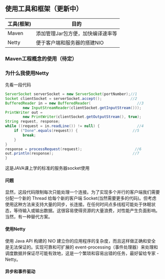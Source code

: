 ## 使用工具和框架（更新中）

工具(框架)|目的
---|---
Maven|添加管理Jar包方便，加快编译速率等
Netty|便于客户端和服务器的搭建NIO

### Maven工程概念的使用（待定）

### 为什么我使用Netty
先看一段代码
```java 
ServerSocket serverSocket = new ServerSocket(portNumber);//1
Socket clientSocket = serverSocket.accept();             //2
BufferedReader in = new BufferedReader(                     //3
        new InputStreamReader(clientSocket.getInputStream()));
PrintWriter out =
        new PrintWriter(clientSocket.getOutputStream(), true);
String request, response;
while ((request = in.readLine()) != null) {                 //4
    if ("Done".equals(request)) {                         //5
        break;
    }
}
response = processRequest(request);                        //6
out.println(response);                                    //7
}                                               
```
这是JAVA课上学的标准的服务器socket使用  
#### 问题
显然，这段代码限制每次只能处理一个连接。为了实现多个并行的客户端我们需要分配一个新的 Thread 给每个新的客户端 Socket(当然需要更多的代码)。但考虑使用这种方法来支持大量的同步，长连接。在任何时间点多线程可能处于休眠状态，等待输入或输出数据。这很容易使得资源的大量浪费，对性能产生负面影响。当然，有一种替代方案。
#### 使用Netty 
使用 Java API 构建的 NIO 建立你的应用程序的复杂度，而且这样做正确和安全是无法保证的。实现可靠和可扩展的 event-processing（事件处理器）来处理和调度数据并保证尽可能有效地，这是一个繁琐和容易出错的任务，最好留给专家 - Netty。

#### 异步和事件驱动


